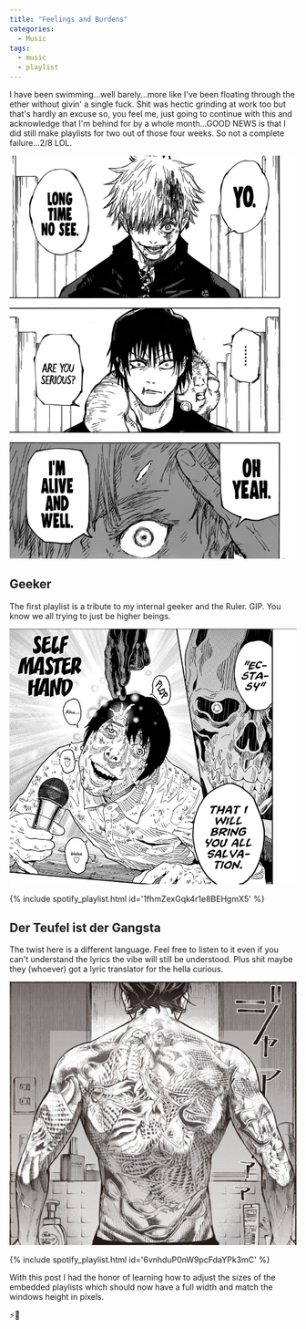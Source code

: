 ```yaml
---
title: "Feelings and Burdens"
categories:
  - Music
tags:
  - music
  - playlist
---
```


I have been swimming...well barely...more like I've been floating through the ether without givin' a single fuck. Shit was hectic grinding at work too but that's hardly an excuse so, you feel me, just going to continue with this and acknowledge that I'm behind for by a whole month...GOOD NEWS is that I did still make playlists for two out of those four weeks. So not a complete failure...2/8 LOL.

![Gojo still alive](../../assets/images/jujutsu-kaisen-74-gojo.jpg)

## Geeker
The first playlist is a tribute to my internal geeker and the Ruler. GIP. You know we all trying to just be higher beings.

![Ecstacy Achieved](../../assets/images/Jagaaaaaan-154.png) 

{% include spotify_playlist.html id='1fhmZexGqk4r1e8BEHgmX5' %}

## Der Teufel ist der Gangsta
The twist here is a different language. Feel free to listen to it even if you can't understand the lyrics the vibe will still be understood. Plus shit maybe they (whoever) got a lyric translator for the hella curious.

![The Immortal Tatsu](../../assets/images/gokushufudou-1-tatsu.png)

{% include spotify_playlist.html id='6vnhduP0nW9pcFdaYPk3mC' %}

With this post I had the honor of learning how to adjust the sizes of the embedded playlists which should now have a full width and match the windows height in pixels.

:zap::whale: